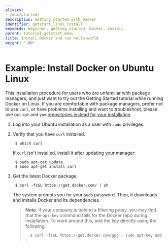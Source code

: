 ```yaml
---
aliases:
- /mac/started/
description: Getting started with Docker
identifier: getstart_linux_install
keywords: beginner, getting started, Docker, install
parent: tutorial_getstart_menu
title: Install Docker and run hello-world
weight: "-80"
---
```


# Example: Install Docker on Ubuntu Linux

This installation procedure for users who are unfamiliar with package
managers, and just want to try out the Getting Started tutorial while running Docker on Linux. If you are comfortable with package managers, prefer not to use
`curl`, or have problems installing and want to troubleshoot, please use our
`apt` and `yum` <a href="https://docs.docker.com/engine/installation/"
target="_blank">repositories instead for your installation</a>.

1. Log into your Ubuntu installation as a user with `sudo` privileges.

2. Verify that you have `curl` installed.

        $ which curl

    If `curl` isn't installed, install it after updating your manager:

        $ sudo apt-get update
        $ sudo apt-get install curl

3. Get the latest Docker package.

        $ curl -fsSL https://get.docker.com/ | sh

    The system prompts you for your `sudo` password. Then, it downloads and
    installs Docker and its dependencies.

    >**Note**: If your company is behind a filtering proxy, you may find that the
    >`apt-key`
    >command fails for the Docker repo during installation. To work around this,
    >add the key directly using the following:
    >
    >       $ curl -fsSL https://get.docker.com/gpg | sudo apt-key add -